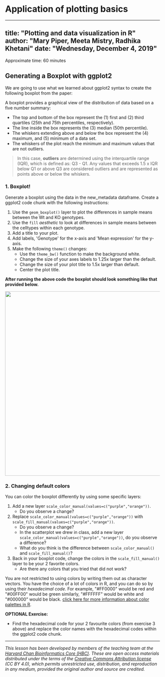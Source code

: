 # Application of plotting basics

---
title: "Plotting and data visualization in R"
author: "Mary Piper, Meeta Mistry, Radhika Khetani"
date: "Wednesday, December 4, 2019"
---

Approximate time: 60 minutes

## Generating a Boxplot with ggplot2

We are going to use what we learned about ggplot2 syntax to create the following boxplot from the paper:


A boxplot provides a graphical view of the distribution of data based on a five number summary: 
* The top and bottom of the box represent the (1) first and (2) third quartiles (25th and 75th percentiles, respectively). 
* The line inside the box represents the (3) median (50th percentile). 
* The whiskers extending above and below the box represent the (4) maximum, and (5) minimum of a data set. 
* The whiskers of the plot reach the minimum and maximum values that are not outliers. 

> In this case, **outliers** are determined using the interquartile range (IQR), which is defined as: Q3 - Q1. Any values that exceeds 1.5 x IQR below Q1 or above Q3 are considered outliers and are represented as points above or below the whiskers. 

### 1. Boxplot!
Generate a boxplot using the data in the new_metadata dataframe. Create a ggplot2 code chunk with the following instructions:

1. Use the `geom_boxplot()` layer to plot the differences in sample means between the Wt and KO genotypes.
2. Use the `fill` *aesthetic* to look at differences in sample means between the celltypes within each genotype.
3. Add a title to your plot.
4. Add labels, 'Genotype' for the x-axis and 'Mean expression' for the y-axis.
5. Make the following `theme()` changes:
	* Use the `theme_bw()` function to make the background white.
	* Change the size of your axes labels to 1.25x larger than the default.
	* Change the size of your plot title to 1.5x larger than default.
	* Center the plot title.

**After running the above code the boxplot should look something like that provided below.**

<p align="center">
<img src="../img/ggboxplot_flip.png" width="600">
</p>

### 2. Changing default colors

You can color the boxplot differently by using some specific layers:

1. Add a new layer `scale_color_manual(values=c("purple","orange"))`. 
	* Do you observe a change?
2. Replace `scale_color_manual(values=c("purple","orange"))` with `scale_fill_manual(values=c("purple","orange"))`.
	* Do you observe a change?
	* In the scatterplot we drew in class, add a new layer `scale_color_manual(values=c("purple","orange"))`, do you observe a difference?
	* What do you think is the difference between `scale_color_manual()` and `scale_fill_manual()`?
3. Back in your boxplot code, change the colors in the `scale_fill_manual()` layer to be your 2 favorite colors.
	* Are there any colors that you tried that did not work? 

You are not restricted to using colors by writing them out as character vectors. You have the choice of a lot of colors in R, and you can do so by using their *hexadecimal code*. For example, "#FF0000" would be red and "#00FF00" would be green similarly, "#FFFFFF" would be white and "#000000" would be black. [click here for more information about color palettes in R](http://www.cookbook-r.com/Graphs/Colors_(ggplot2)/#hexadecimal-color-code-chart).

**OPTIONAL Exercise:**

* Find the hexadecimal code for your 2 favourite colors (from exercise 3 above) and replace the color names with the hexadecimal codes within the ggplot2 code chunk.

---
*This lesson has been developed by members of the teaching team at the [Harvard Chan Bioinformatics Core (HBC)](http://bioinformatics.sph.harvard.edu/). These are open access materials distributed under the terms of the [Creative Commons Attribution license](https://creativecommons.org/licenses/by/4.0/) (CC BY 4.0), which permits unrestricted use, distribution, and reproduction in any medium, provided the original author and source are credited.*


